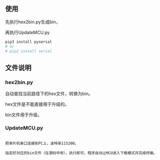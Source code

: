 ## 使用

先执行hex2bin.py生成bin，

再执行UpdateMCU.py

```python
pip3 install pyserial
# or
# pip2 install serial
```

## 文件说明

### hex2bin.py

自动查找当前路径下的hex文件，转换为bin。

hex文件是不能直接用于升级的。

bin文件用于升级。

### UpdateMCU.py

~~~让MCU进入下载模式，命令为：`01 88 00 05~~~

把单片机串口连接到PC上，波特率115200。

指定好对应的bin文件（在源码中改），执行即可，程序自动让MCU进入下载模式并完成传输。
